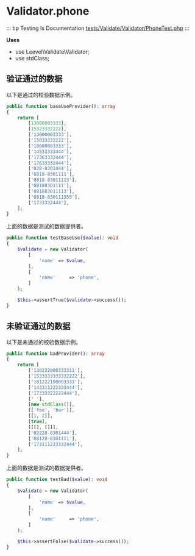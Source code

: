 # Validator.phone

::: tip Testing Is Documentation
[tests/Validate/Validator/PhoneTest.php](https://github.com/hunzhiwange/framework/blob/master/tests/Validate/Validator/PhoneTest.php)
:::
    
**Uses**

 * use Leevel\Validate\Validator;
 * use stdClass;

## 验证通过的数据

以下是通过的校验数据示例。

``` php
public function baseUseProvider(): array
{
    return [
        [13000003333],
        [15323332222],
        ['13000003333'],
        ['15033332222'],
        ['18600003333'],
        ['14533333444'],
        ['17363332444'],
        ['17633332444'],
        ['028-8301444'],
        ['0818-8301111'],
        ['0818-83011113'],
        ['08188301111'],
        ['081883011113'],
        ['0818-830111355'],
        ['1733332444'],
    ];
}
```

上面的数据是测试的数据提供者。


``` php
public function testBaseUse($value): void
{
    $validate = new Validator(
        [
            'name' => $value,
        ],
        [
            'name'     => 'phone',
        ]
    );

    $this->assertTrue($validate->success());
}
```
    
## 未验证通过的数据

以下是未通过的校验数据示例。

``` php
public function badProvider(): array
{
    return [
        ['130222000333311'],
        ['1533333333332222'],
        ['181222100003333'],
        ['143311222333444'],
        ['17333322222444'],
        [' '],
        [new stdClass()],
        [['foo', 'bar']],
        [[1, 2]],
        [true],
        [[[], []]],
        ['02228-8301444'],
        ['08128-8301111'],
        ['173111223332444'],
    ];
}
```

上面的数据是测试的数据提供者。


``` php
public function testBad($value): void
{
    $validate = new Validator(
        [
            'name' => $value,
        ],
        [
            'name'     => 'phone',
        ]
    );

    $this->assertFalse($validate->success());
}
```